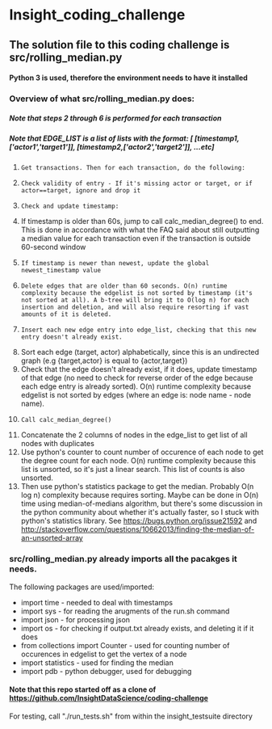 # Insight_coding_challenge

## The solution file to this coding challenge is src/rolling_median.py 
#### Python 3 is used, therefore the environment needs to have it installed

### Overview of what src/rolling_median.py does:
##### Note that steps 2 through 6 is performed for each transaction
##### Note that EDGE_LIST is a list of lists with the format: [ [timestamp1,['actor1','target1']], [timestamp2,['actor2','target2']], ...etc]

1.     Get transactions. Then for each transaction, do the following:
2.     Check validity of entry - If it's missing actor or target, or if actor==target, ignore and drop it
3.     Check and update timestamp: 
  3.    If timestamp is older than 60s, jump to call calc_median_degree() to end. This is done in accordance with what the FAQ said about still outputting a median value for each transaction even if the transaction is outside 60-second window
  3.     If timestamp is newer than newest, update the global newest_timestamp value
4.     Delete edges that are older than 60 seconds. O(n) runtime complexity because the edgelist is not sorted by timestamp (it's not sorted at all). A b-tree will bring it to O(log n) for each insertion and deletion, and will also require resorting if vast amounts of it is deleted.
5.     Insert each new edge entry into edge_list, checking that this new entry doesn't already exist.
  5.    Sort each edge (target, actor) alphabetically, since this is an undirected graph (e.g {target,actor} is equal to {actor,target})
  5.    Check that the edge doesn't already exist, if it does, update timestamp of that edge (no need to check for reverse order of the edge because each edge entry is already sorted). O(n) runtime complexity because edgelist is not sorted by edges (where an edge is: node name - node name).
6.     Call calc_median_degree()
  6.    Concatenate the 2 columns of nodes in the edge_list to get list of all nodes with duplicates
  6.    Use python's counter to count number of occurence of each node to get the degree count for each node. O(n) runtime complexity because this list is unsorted, so it's just a linear search. This list of counts is also unsorted.
  6.    Then use python's statistics package to get the median. Probably O(n log n) complexity because requires sorting. Maybe can be done in O(n) time using median-of-medians algorithm, but there's some discussion in the python community about whether it's actually faster, so I stuck with python's statistics library. See https://bugs.python.org/issue21592 and http://stackoverflow.com/questions/10662013/finding-the-median-of-an-unsorted-array

### src/rolling_median.py already imports all the pacakges it needs. 

The following packages are used/imported:
* import time - needed to deal with timestamps
* import sys - for reading the arugments of the run.sh command
* import json - for processing json
* import os - for checking if output.txt already exists, and deleting it if it does
* from collections import Counter - used for counting number of occurences in edgelist to get the vertex of a node
* import statistics  - used for finding the median
* import pdb - python debugger, used for debugging

#### Note that this repo started off as a clone of https://github.com/InsightDataScience/coding-challenge

For testing, call "./run_tests.sh" from within the insight_testsuite directory